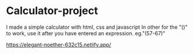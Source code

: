 # Calculator-project
I made a simple calculator with html, css and javascript
In other for the "()" to work, use it after you have entered an expression. eg."(57-67)"

https://elegant-noether-632c15.netlify.app/
